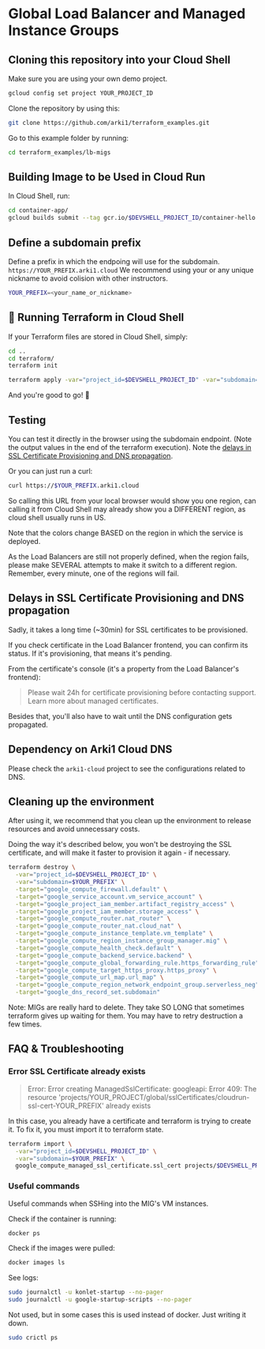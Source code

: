 # Global Load Balancer and Managed Instance Groups

## Cloning this repository into your Cloud Shell

Make sure you are using your own demo project. 

```sh
gcloud config set project YOUR_PROJECT_ID
```

Clone the repository by using this:

```sh
git clone https://github.com/arki1/terraform_examples.git
```

Go to this example folder by running:
```sh
cd terraform_examples/lb-migs
```

## Building Image to be Used in Cloud Run

In Cloud Shell, run:

```sh
cd container-app/
gcloud builds submit --tag gcr.io/$DEVSHELL_PROJECT_ID/container-hello
```

## Define a subdomain prefix

Define a prefix in which the endpoing will use for the subdomain. `https://YOUR_PREFIX.arki1.cloud`
We recommend using your or any unique nickname to avoid colision with other instructors.

```sh
YOUR_PREFIX=<your_name_or_nickname>
```

## 🚀 Running Terraform in Cloud Shell

If your Terraform files are stored in Cloud Shell, simply:

```sh
cd ..
cd terraform/
terraform init
```

```sh
terraform apply -var="project_id=$DEVSHELL_PROJECT_ID" -var="subdomain=$YOUR_PREFIX"
```

And you're good to go! 🚀

## Testing

You can test it directly in the browser using the subdomain endpoint. (Note the output values in the end of the terraform execution). Note the [delays in SSL Certificate Provisioning and DNS propagation](#delays-in-ssl-certificate-provisioning-and-dns-propagation).

Or you can just run a curl:

```sh
curl https://$YOUR_PREFIX.arki1.cloud
```

So calling this URL from your local browser would show you one region, can calling it from Cloud Shell may already show you a DIFFERENT region, as cloud shell usually runs in US.

Note that the colors change BASED on the region in which the service is deployed.

As the Load Balancers are still not properly defined, when the region fails, please make SEVERAL attempts to make it switch to a different region. Remember, every minute, one of the regions will fail.


## Delays in SSL Certificate Provisioning and DNS propagation

Sadly, it takes a long time (~30min) for SSL certificates to be provisioned.

If you check certificate in the Load Balancer frontend, you can confirm its status. If it's provisioning, that means it's pending.

From the certificate's console (it's a property from the Load Balancer's frontend):

> Please wait 24h for certificate provisioning before contacting support. Learn more about managed certificates. 

Besides that, you'll also have to wait until the DNS configuration gets propagated.


## Dependency on Arki1 Cloud DNS

Please check the `arki1-cloud` project to see the configurations related to DNS.


## Cleaning up the environment

After using it, we recommend that you clean up the environment to release resources and avoid unnecessary costs.

Doing the way it's described below, you won't be destroying the SSL certificate, and will make it faster to provision it again - if necessary.

```sh
terraform destroy \
  -var="project_id=$DEVSHELL_PROJECT_ID" \
  -var="subdomain=$YOUR_PREFIX" \
  -target="google_compute_firewall.default" \
  -target="google_service_account.vm_service_account" \
  -target="google_project_iam_member.artifact_registry_access" \
  -target="google_project_iam_member.storage_access" \
  -target="google_compute_router.nat_router" \
  -target="google_compute_router_nat.cloud_nat" \
  -target="google_compute_instance_template.vm_template" \
  -target="google_compute_region_instance_group_manager.mig" \
  -target="google_compute_health_check.default" \
  -target="google_compute_backend_service.backend" \
  -target="google_compute_global_forwarding_rule.https_forwarding_rule" \
  -target="google_compute_target_https_proxy.https_proxy" \
  -target="google_compute_url_map.url_map" \
  -target="google_compute_region_network_endpoint_group.serverless_neg" \
  -target="google_dns_record_set.subdomain"
```

Note: MIGs are really hard to delete. They take SO LONG that sometimes terraform gives up waiting for them. You may have to retry destruction a few times.


## FAQ & Troubleshooting

### Error SSL Certificate already exists

> Error: Error creating ManagedSslCertificate: googleapi: Error 409: The resource 'projects/YOUR_PROJECT/global/sslCertificates/cloudrun-ssl-cert-YOUR_PREFIX' already exists

In this case, you already have a certificate and terraform is trying to create it. To fix it, you must import it to terraform state.

```sh
terraform import \
  -var="project_id=$DEVSHELL_PROJECT_ID" \
  -var="subdomain=$YOUR_PREFIX" \
  google_compute_managed_ssl_certificate.ssl_cert projects/$DEVSHELL_PROJECT_ID/global/sslCertificates/cloudrun-ssl-cert-$YOUR_PREFIX
```

### Useful commands

Useful commands when SSHing into the MIG's VM instances.

Check if the container is running:

```sh
docker ps
```

Check if the images were pulled:

```sh
docker images ls
```

See logs:

```sh
sudo journalctl -u konlet-startup --no-pager
sudo journalctl -u google-startup-scripts --no-pager
```

Not used, but in some cases this is used instead of docker. Just writing it down.

```sh
sudo crictl ps
```
